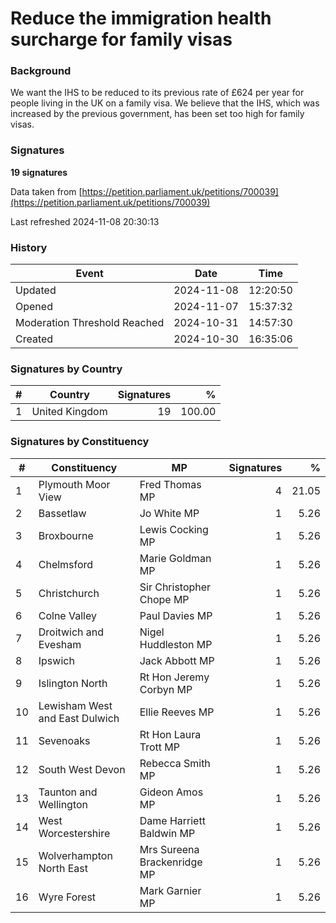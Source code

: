 # Reduce the immigration health surcharge for family visas

### Background

We want the IHS to be reduced to its previous rate of £624 per year for people living in the UK on a family visa. We believe that the IHS, which was increased by the previous government, has been set too high for family visas.

### Signatures

**19 signatures**

Data taken from [https://petition.parliament.uk/petitions/700039](https://petition.parliament.uk/petitions/700039)

Last refreshed 2024-11-08 20:30:13

### History

| Event | Date | Time |
| - | - | - |
| Updated | 2024-11-08 | 12:20:50 |
| Opened | 2024-11-07 | 15:37:32 |
| Moderation Threshold Reached | 2024-10-31 | 14:57:30 |
| Created | 2024-10-30 | 16:35:06 |

### Signatures by Country

| # | Country | Signatures | % |
| - | - | -: | -: |
| 1 | United Kingdom | 19 | 100.00 |

### Signatures by Constituency

| # | Constituency | MP | Signatures | % |
| - | - | - | -: | -: |
| 1 | Plymouth Moor View | Fred Thomas MP | 4 | 21.05 |
| 2 | Bassetlaw | Jo White MP | 1 | 5.26 |
| 3 | Broxbourne | Lewis Cocking MP | 1 | 5.26 |
| 4 | Chelmsford | Marie Goldman MP | 1 | 5.26 |
| 5 | Christchurch | Sir Christopher Chope MP | 1 | 5.26 |
| 6 | Colne Valley | Paul Davies MP | 1 | 5.26 |
| 7 | Droitwich and Evesham | Nigel Huddleston MP | 1 | 5.26 |
| 8 | Ipswich | Jack Abbott MP | 1 | 5.26 |
| 9 | Islington North | Rt Hon Jeremy Corbyn MP | 1 | 5.26 |
| 10 | Lewisham West and East Dulwich | Ellie Reeves MP | 1 | 5.26 |
| 11 | Sevenoaks | Rt Hon Laura Trott MP | 1 | 5.26 |
| 12 | South West Devon | Rebecca Smith MP | 1 | 5.26 |
| 13 | Taunton and Wellington | Gideon Amos MP | 1 | 5.26 |
| 14 | West Worcestershire | Dame Harriett Baldwin MP | 1 | 5.26 |
| 15 | Wolverhampton North East | Mrs Sureena Brackenridge MP | 1 | 5.26 |
| 16 | Wyre Forest | Mark Garnier MP | 1 | 5.26 |
